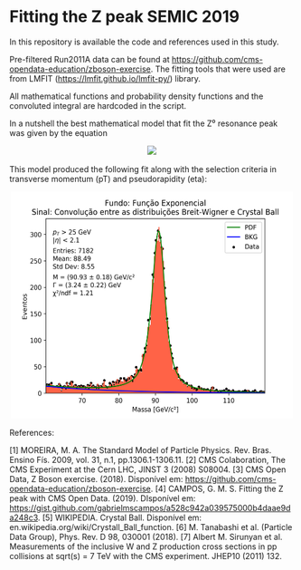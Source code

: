 # Fitting the Z peak SEMIC 2019
In this repository is available the code and references used in this study.

Pre-filtered Run2011A data can be found at https://github.com/cms-opendata-education/zboson-exercise. The fitting tools that were used are from LMFIT (https://lmfit.github.io/lmfit-py/) library.

All mathematical functions and probability density functions and the convoluted integral are hardcoded in the script.

In a nutshell the best mathematical model that fit the Z⁰ resonance peak was given by the equation

<p align="center">
  <img src="http://latex.codecogs.com/gif.latex?%5Cpsi%28x%3B%5CGamma%2CM%2C%20%5Calpha%2C%20n%2C%20%5Csigma%2CA%29%20%3D%20Be%5E%7B-%5Cfrac%7Bx%7D%7B%5Ctau%7D%7D&plus;%20%5Cint_%7B-%5Cinfty%7D%5E%7B%5Cinfty%7DBW%28u%3B%5CGamma%2CM%2CA%29%5Ccdot%20CB%28x-u%2C%20%5Calpha%2C%20n%2C%20%5Csigma%2C%20M%2C%20A%29du." />
</p>

This model produced the following fit along with the selection criteria in transverse momentum (pT) and pseudorapidity (eta): 

<p align="center">
  <img src="https://github.com/gabrielmscampos/Fitting-the-Z-peak-SEMIC-2019-/blob/master/plots/model4:convoluted_breitwigner_crystalball_exponential.png" width="500" height="400" />
</p>

References:

[1] MOREIRA, M. A. The Standard Model of Particle Physics. Rev. Bras. Ensino Fís. 2009, vol. 31, n.1, pp.1306.1-1306.11.
[2] CMS Colaboration, The CMS Experiment at the Cern LHC, JINST 3  (2008) S08004.
[3] CMS Open Data, Z Boson exercise. (2018). Disponível em: https://github.com/cms-opendata-education/zboson-exercise.
[4] CAMPOS, G. M. S. Fitting the Z peak with CMS Open Data. (2019). DIsponível em: https://gist.github.com/gabrielmscampos/a528c942a039575000b4daae9da248c3.
[5] WIKIPEDIA. Crystal Ball.  Disponível em: en.wikipedia.org/wiki/Crystall_Ball_function.
[6] M. Tanabashi et al. (Particle Data Group), Phys. Rev. D 98, 030001 (2018).
[7]  Albert M. Sirunyan et al. Measurements of the inclusive W and Z production cross sections in pp collisions at sqrt(s) = 7 TeV with the CMS experiment.  JHEP10 (2011) 132.
